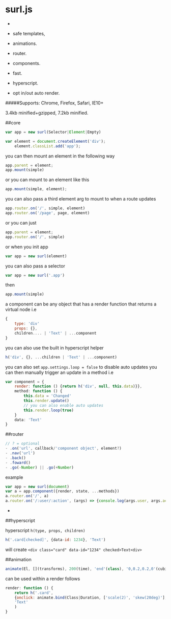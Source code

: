 # surl.js
-

- safe templates,  
- animations.
- router.
- components.
- fast.
- hyperscript.
- opt in/out auto render. 

#####Supports: Chrome, Firefox, Safari, IE10+

3.4kb minified+gzipped, 7.2kb minified. 



##core

```javascript
var app = new surl(Selector|Element|Empty)
```

```javascript
var element = document.createElement('div');
	element.classList.add('app');
```
you can then mount an element in the following way

```javascript
app.parent = element;
app.mount(simple)
```
or you can mount to an element like this

```javascript
app.mount(simple, element);
```

you can also pass a third element arg to mount to when a route updates

```javascript
app.router.on('/', simple, element)
app.router.on('/page', page, element)
```

or you can just

```javascript
app.parent = element;
app.router.on('/', simple)
```

or when you init app

```javascript
var app = new surl(element) 
```
you can also pass a selector

```javascript
var app = new surl('.app')
```
then 

```javascript
app.mount(simple)

```
a component can be any object that has a render function that
returns a virtual node i.e

```javascript
{
	type: 'div'
	props: {},
	children.... | 'Text' | ...component
}
```
you can also use the built in hyperscript helper 

```javascript
h('div', {}, ...children | 'Text' | ...component)
```
you can also set `app.settings.loop = false`
to disable auto updates
you can then manually trigger an update in a method i.e

```javascript
var component = {
	render: function () {return h('div', null, this.data)}},
	method: function () {
		this.data = 'Changed'
		this.render.update()
		// you can also enable auto updates
		this.render.loop(true)
	}
	data: 'Text'
}
```

##router

```javascript
// ? = optional
- .on('url', callback/'component object', element?) 
- .nav('url')
- .back()
- .foward()
- .go(-Number) || .go(+Number)
```
example

```javascript
var app = new surl(document)
var a = app.component({render, state, ...methods})
a.router.on('/', a)
a.router.on('/:user/:action', (args) => {console.log(args.user, args.action)})
```
-
##hyperscript

hyperscript `h(type, props, children)`

```javascript
h('.card[checked]', {data-id: 1234}, 'Text')
```
will create ```<div class="card" data-id="1234" checked>Text<div>```

##animation
```javascript
animate(El, [](transforms), 200(time), 'end'(class), '0,0.2,0.2,0'(cubic-easing))
```

can be used within a render follows

```javascript
render: function () {
	return h('.card', 
	{onclick: animate.bind(Class|Duration, ['scale(2)', 'skew(20deg)'], '0,0,0,0.3')}, 
	'Text'
	)
}
```